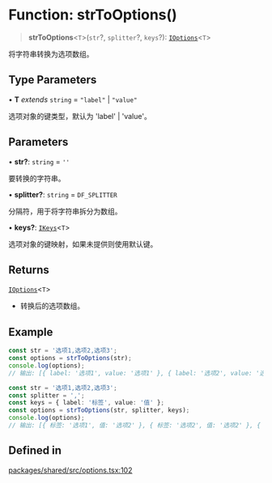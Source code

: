 # Function: strToOptions()

> **strToOptions**\<`T`\>(`str`?, `splitter`?, `keys`?): [`IOptions`](../type-aliases/IOptions.md)\<`T`\>

将字符串转换为选项数组。

## Type Parameters

• **T** *extends* `string` = `"label"` \| `"value"`

选项对象的键类型，默认为 'label' | 'value'。

## Parameters

• **str?**: `string` = `''`

要转换的字符串。

• **splitter?**: `string` = `DF_SPLITTER`

分隔符，用于将字符串拆分为数组。

• **keys?**: [`IKeys`](../type-aliases/IKeys.md)\<`T`\>

选项对象的键映射，如果未提供则使用默认键。

## Returns

[`IOptions`](../type-aliases/IOptions.md)\<`T`\>

- 转换后的选项数组。

## Example

```typescript
const str = '选项1,选项2,选项3';
const options = strToOptions(str);
console.log(options);
// 输出: [{ label: '选项1', value: '选项1' }, { label: '选项2', value: '选项2' }, { label: '选项3', value: '选项3' }]

const str = '选项1,选项2,选项3';
const splitter = ',';
const keys = { label: '标签', value: '值' };
const options = strToOptions(str, splitter, keys);
console.log(options);
// 输出: [{ 标签: '选项1', 值: '选项2' }, { 标签: '选项2', 值: '选项2' }, { 标签: '选项3', 值: '选项3' }]
```

## Defined in

[packages/shared/src/options.tsx:102](https://github.com/yimoka/frontend/blob/b3e03ee786f624575c621abcdf4ca6391a862316/packages/shared/src/options.tsx#L102)
